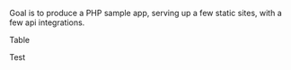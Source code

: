Goal is to produce a PHP sample app, serving up a few static sites, with a few api integrations.

Table

Test
